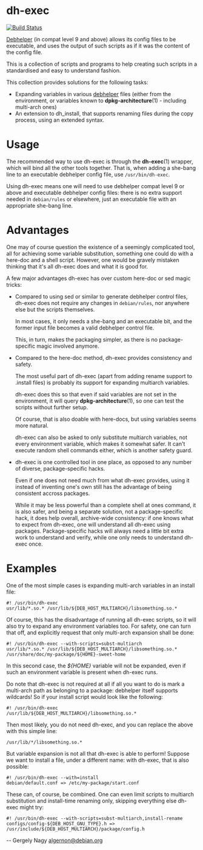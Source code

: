 dh-exec
=======

[![Build Status](https://secure.travis-ci.org/algernon/dh-exec.png?branch=master)](http://travis-ci.org/algernon/dh-exec)

[Debhelper][1] (in compat level 9 and above) allows its config files
to be executable, and uses the output of such scripts as if it was
the content of the config file.

This is a collection of scripts and programs to help creating
such scripts in a standardised and easy to understand fashion.

This collection provides solutions for the following tasks:

* Expanding variables in various [debhelper][1] files (either from the
  environment, or variables known to **dpkg-architecture**(1) -
  including multi-arch ones)
* An extension to dh_install, that supports renaming files during the
  copy process, using an extended syntax.

 [1]: http://kitenet.net/~joey/code/debhelper/

Usage
=====

The recommended way to use dh-exec is through the **dh-exec**(1)
wrapper, which will bind all the other tools together. That is, when
adding a she-bang line to an executable debhelper config file, use
`/usr/bin/dh-exec`.

Using dh-exec means one will need to use debhelper compat level 9 or
above and executable debhelper config files: there is no extra support
needed in `debian/rules` or elsewhere, just an executable file with an
appropriate she-bang line.

Advantages
==========

One may of course question the existence of a seemingly complicated
tool, all for achieving some variable substitution, something one
could do with a here-doc and a shell script. However, one would be
gravely mistaken thinking that it's all dh-exec does and what it is
good for.

A few major advantages dh-exec has over custom here-doc or sed magic
tricks:

* Compared to using sed or similar to generate debhelper control
  files, dh-exec does not require any changes in `debian/rules`, nor
  anywhere else but the scripts themselves.

  In most cases, it only needs a she-bang and an executable bit, and
  the former input file becomes a valid debhelper control file.

  This, in turn, makes the packaging simpler, as there is no
  package-specific magic involved anymore.

* Compared to the here-doc method, dh-exec provides consistency and
  safety.

  The most useful part of dh-exec (apart from adding rename support to
  .install files) is probably its support for expanding multiarch
  variables.

  dh-exec does this so that even if said variables are not set in the
  environment, it will query **dpkg-architecture**(1), so one can test
  the scripts without further setup.

  Of course, that is also doable with here-docs, but using variables
  seems more natural.

  dh-exec can also be asked to only substitute multiarch variables,
  not every environment variable, which makes it somewhat safer. It
  can't execute random shell commands either, which is another safety
  guard.

* dh-exec is one controlled tool in one place, as opposed to any
  number of diverse, package-specific hacks.

  Even if one does not need much from what dh-exec provides, using it
  instead of inventing one's own still has the advantage of being
  consistent accross packages.

  While it may be less powerful than a complete shell at ones command,
  it is also safer, and being a separate solution, not a
  package-specific hack, it does help overall, archive-wide
  consistency: if one knows what to expect from dh-exec, one will
  understand all dh-exec using packages. Package-specific hacks will
  always need a little bit extra work to understand and verify, while
  one only needs to understand dh-exec once.

Examples
========

One of the most simple cases is expanding multi-arch variables in an
install file:

    #! /usr/bin/dh-exec
    usr/lib/*.so.* /usr/lib/${DEB_HOST_MULTIARCH}/libsomething.so.*

Of course, this has the disadvantage of running all dh-exec scripts,
so it will also try to expand any environment variables too. For
safety, one can turn that off, and explicitly request that only
multi-arch expansion shall be done:

    #! /usr/bin/dh-exec --with-scripts=subst-multiarch
    usr/lib/*.so.* /usr/lib/${DEB_HOST_MULTIARCH}/libsomething.so.*
    /usr/share/doc/my-package/${HOME}-sweet-home

In this second case, the *${HOME}* variable will not be expanded, even
if such an environment variable is present when dh-exec runs.

Do note that dh-exec is not required at all if all you want to do is
mark a multi-arch path as belonging to a package: debhelper itself
supports wildcards! So if your install script would look like the
following:

    #! /usr/bin/dh-exec
    /usr/lib/${DEB_HOST_MULTIARCH}/libsomething.so.*

Then most likely, you do not need dh-exec, and you can replace the
above with this simple line:

    /usr/lib/*/libsomething.so.*

But variable expansion is not all that dh-exec is able to perform!
Suppose we want to install a file, under a different name: with
dh-exec, that is also possible:

    #! /usr/bin/dh-exec --with=install
    debian/default.conf => /etc/my-package/start.conf

These can, of course, be combined. One can even limit scripts to
multiarch substitution and install-time renaming only, skipping
everything else dh-exec might try:

    #! /usr/bin/dh-exec --with-scripts=subst-multiarch,install-rename
    configs/config-${DEB_HOST_GNU_TYPE}.h => /usr/include/${DEB_HOST_MULTIARCH}/package/config.h

-- 
Gergely Nagy <algernon@debian.org>
